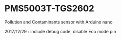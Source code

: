 # PMS5003T-TGS2602
Pollution and Contaminants sensor with Arduino nano

2017/12/29 : include debug code, disable Eco mode pin
